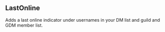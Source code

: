 ## LastOnline
Adds a last online indicator under usernames in your DM list and guild and GDM member list.
